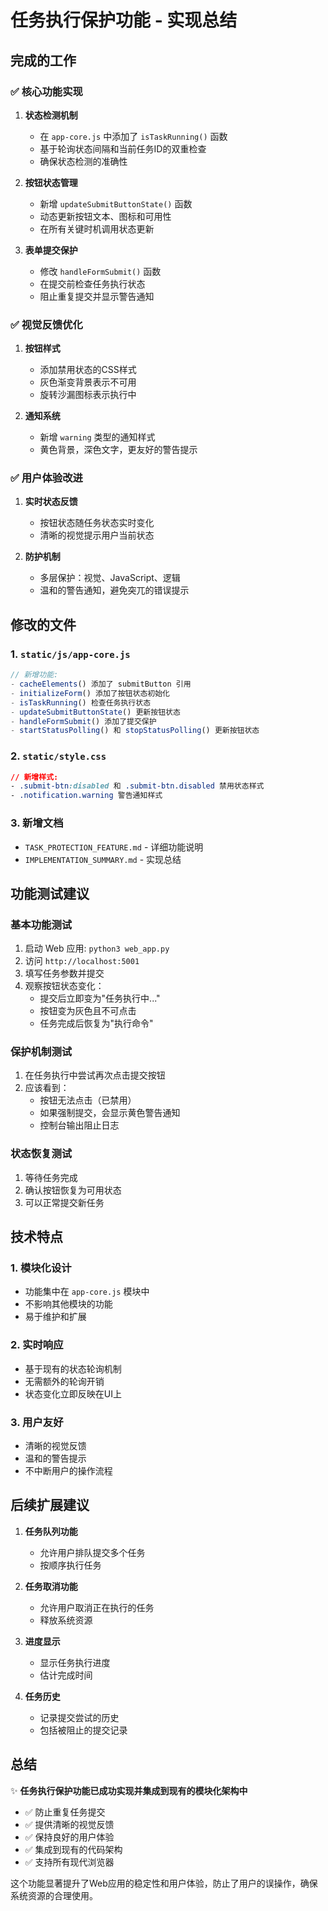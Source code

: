 # 任务执行保护功能 - 实现总结

## 完成的工作

### ✅ 核心功能实现

1. **状态检测机制**
   - 在 `app-core.js` 中添加了 `isTaskRunning()` 函数
   - 基于轮询状态间隔和当前任务ID的双重检查
   - 确保状态检测的准确性

2. **按钮状态管理**
   - 新增 `updateSubmitButtonState()` 函数
   - 动态更新按钮文本、图标和可用性
   - 在所有关键时机调用状态更新

3. **表单提交保护**
   - 修改 `handleFormSubmit()` 函数
   - 在提交前检查任务执行状态
   - 阻止重复提交并显示警告通知

### ✅ 视觉反馈优化

1. **按钮样式**
   - 添加禁用状态的CSS样式
   - 灰色渐变背景表示不可用
   - 旋转沙漏图标表示执行中

2. **通知系统**
   - 新增 `warning` 类型的通知样式
   - 黄色背景，深色文字，更友好的警告提示

### ✅ 用户体验改进

1. **实时状态反馈**
   - 按钮状态随任务状态实时变化
   - 清晰的视觉提示用户当前状态

2. **防护机制**
   - 多层保护：视觉、JavaScript、逻辑
   - 温和的警告通知，避免突兀的错误提示

## 修改的文件

### 1. `static/js/app-core.js`
```javascript
// 新增功能:
- cacheElements() 添加了 submitButton 引用
- initializeForm() 添加了按钮状态初始化
- isTaskRunning() 检查任务执行状态
- updateSubmitButtonState() 更新按钮状态
- handleFormSubmit() 添加了提交保护
- startStatusPolling() 和 stopStatusPolling() 更新按钮状态
```

### 2. `static/style.css`
```css
// 新增样式:
- .submit-btn:disabled 和 .submit-btn.disabled 禁用状态样式
- .notification.warning 警告通知样式
```

### 3. 新增文档
- `TASK_PROTECTION_FEATURE.md` - 详细功能说明
- `IMPLEMENTATION_SUMMARY.md` - 实现总结

## 功能测试建议

### 基本功能测试
1. 启动 Web 应用: `python3 web_app.py`
2. 访问 `http://localhost:5001`
3. 填写任务参数并提交
4. 观察按钮状态变化：
   - 提交后立即变为"任务执行中..."
   - 按钮变为灰色且不可点击
   - 任务完成后恢复为"执行命令"

### 保护机制测试
1. 在任务执行中尝试再次点击提交按钮
2. 应该看到：
   - 按钮无法点击（已禁用）
   - 如果强制提交，会显示黄色警告通知
   - 控制台输出阻止日志

### 状态恢复测试
1. 等待任务完成
2. 确认按钮恢复为可用状态
3. 可以正常提交新任务

## 技术特点

### 1. 模块化设计
- 功能集中在 `app-core.js` 模块中
- 不影响其他模块的功能
- 易于维护和扩展

### 2. 实时响应
- 基于现有的状态轮询机制
- 无需额外的轮询开销
- 状态变化立即反映在UI上

### 3. 用户友好
- 清晰的视觉反馈
- 温和的警告提示
- 不中断用户的操作流程

## 后续扩展建议

1. **任务队列功能**
   - 允许用户排队提交多个任务
   - 按顺序执行任务

2. **任务取消功能**
   - 允许用户取消正在执行的任务
   - 释放系统资源

3. **进度显示**
   - 显示任务执行进度
   - 估计完成时间

4. **任务历史**
   - 记录提交尝试的历史
   - 包括被阻止的提交记录

## 总结

✨ **任务执行保护功能已成功实现并集成到现有的模块化架构中**

- ✅ 防止重复任务提交
- ✅ 提供清晰的视觉反馈  
- ✅ 保持良好的用户体验
- ✅ 集成到现有的代码架构
- ✅ 支持所有现代浏览器

这个功能显著提升了Web应用的稳定性和用户体验，防止了用户的误操作，确保系统资源的合理使用。 
